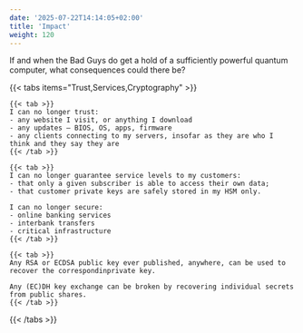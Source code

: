 ```yaml
---
date: '2025-07-22T14:14:05+02:00'
title: 'Impact'
weight: 120
---
```


If and when the Bad Guys do get a hold of a sufficiently powerful quantum computer, what consequences could there be?

{{< tabs items="Trust,Services,Cryptography" >}}

    {{< tab >}}
    I can no longer trust:
    - any website I visit, or anything I download
    - any updates – BIOS, OS, apps, firmware
    - any clients connecting to my servers, insofar as they are who I think and they say they are
    {{< /tab >}}

    {{< tab >}}
    I can no longer guarantee service levels to my customers:
    - that only a given subscriber is able to access their own data;
    - that customer private keys are safely stored in my HSM only.

    I can no longer secure:
    - online banking services
    - interbank transfers
    - critical infrastructure
    {{< /tab >}}

    {{< tab >}}
    Any RSA or ECDSA public key ever published, anywhere, can be used to recover the correspondinprivate key.
    
    Any (EC)DH key exchange can be broken by recovering individual secrets from public shares.
    {{< /tab >}}

{{< /tabs >}}